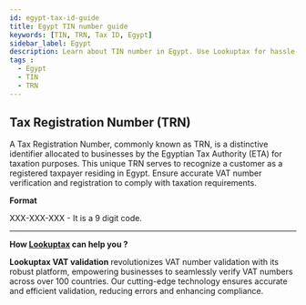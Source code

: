 ```yaml
---
id: egypt-tax-id-guide
title: Egypt TIN number guide
keywords: [TIN, TRN, Tax ID, Egypt]
sidebar_label: Egypt
description: Learn about TIN number in Egypt. Use Lookuptax for hassle-free tax id validation in Egypt and other 100+ countries
tags : 
  - Egypt
  - TIN
  - TRN
---
```


## Tax Registration Number (TRN) 

A Tax Registration Number, commonly known as TRN, is a distinctive identifier allocated to businesses by the Egyptian Tax Authority (ETA) for taxation purposes. This unique TRN serves to recognize a customer as a registered taxpayer residing in Egypt. Ensure accurate VAT number verification and registration to comply with taxation requirements.

**Format**

XXX-XXX-XXX - It is a 9 digit code.

----
**How [Lookuptax](https://lookuptax.com/) can help you ?**

**Lookuptax VAT validation** revolutionizes VAT number validation with its robust platform, empowering businesses to seamlessly verify VAT numbers across over 100 countries. Our cutting-edge technology ensures accurate and efficient validation, reducing errors and enhancing compliance.
